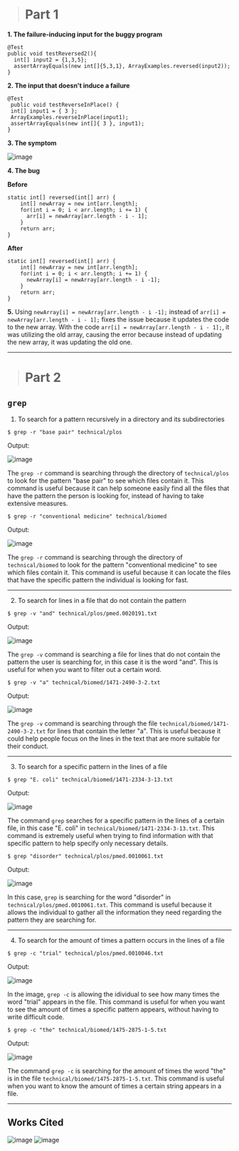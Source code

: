 > # Part 1

**1. The failure-inducing input for the buggy program**
   ```
   @Test
   public void testReversed2(){
     int[] input2 = {1,3,5};
     assertArrayEquals(new int[]{5,3,1}, ArrayExamples.reversed(input2));
   }
   ```
**2. The input that doesn't induce a failure**
   ```
   @Test 
	public void testReverseInPlace() {
    int[] input1 = { 3 };
    ArrayExamples.reverseInPlace(input1);
    assertArrayEquals(new int[]{ 3 }, input1);
   }
   ```
**3. The symptom**

![image](https://github.com/jjmnol/cse15l-lab-reports/assets/146889917/e827f24f-0634-4ce9-ab3e-2e3a4aff073d)

**4. The bug**

**Before**
```
static int[] reversed(int[] arr) {
    int[] newArray = new int[arr.length];
    for(int i = 0; i < arr.length; i += 1) {
      arr[i] = newArray[arr.length - i - 1];
    }
    return arr;
}
```
**After**
```
static int[] reversed(int[] arr) {
    int[] newArray = new int[arr.length];
    for(int i = 0; i < arr.length; i += 1) {
      newArray[i] = newArray[arr.length - i -1];
    }
    return arr;
}
```
**5.** Using `newArray[i] = newArray[arr.length - i -1];` instead of `arr[i] = newArray[arr.length - i - 1];` fixes the issue because it updates the code to the new array. With the code `arr[i] = newArray[arr.length - i - 1];`, it was utilizing the old array, causing the error because instead of updating the new array, it was updating the old one.

---
> # Part 2

## `grep`
1. To search for a pattern recursively in a directory and its subdirectories

```
$ grep -r "base pair" technical/plos
```
Output:

![image](https://github.com/jjmnol/cse15l-lab-reports/assets/146889917/608f1475-e79a-4a94-bc8a-1525b1fcc37c)

The `grep -r` command is searching through the directory of `technical/plos` to look for the pattern "base pair" to see which files contain it. This command is useful because it can help someone easily find all the files that have the pattern the person is looking for, instead of having to take extensive measures.

```
$ grep -r "conventional medicine" technical/biomed
```
Output:

![image](https://github.com/jjmnol/cse15l-lab-reports/assets/146889917/636ef59f-0632-4734-8d44-8fc6f447f358)

The `grep -r` command is searching through the directory of `technical/biomed` to look for the pattern "conventional medicine" to see which files contain it. This command is useful because it can locate the files that have the specific pattern the individual is looking for fast.

---

2. To search for lines in a file that do not contain the pattern

```
$ grep -v "and" technical/plos/pmed.0020191.txt
```
Output:

![image](https://github.com/jjmnol/cse15l-lab-reports/assets/146889917/19a4d98b-c8ad-44f3-b3ac-13c892569153)

The `grep -v` command is searching a file for lines that do not contain the pattern the user is searching for, in this case it is the word "and". This is useful for when you want to filter out a certain word.

```
$ grep -v "a" technical/biomed/1471-2490-3-2.txt
```
Output:

![image](https://github.com/jjmnol/cse15l-lab-reports/assets/146889917/cd2ff86f-04a6-4b9d-b35e-7bb354c1cd21)

The `grep -v` command is searching through the file `technical/biomed/1471-2490-3-2.txt` for lines that contain the letter "a". This is useful because it could help people focus on the lines in the text that are more suitable for their conduct.

---

3. To search for a specific pattern in the lines of a file

```
$ grep "E. coli" technical/biomed/1471-2334-3-13.txt
```
Output:

![image](https://github.com/jjmnol/cse15l-lab-reports/assets/146889917/d5d10af9-0689-4587-8181-ebd90edb8e60)

The command `grep` searches for a specific pattern in the lines of a certain file, in this case "E. coli" in `technical/biomed/1471-2334-3-13.txt`. This command is extremely useful when trying to find information with that specific pattern to help specify only necessary details.

```
$ grep "disorder" technical/plos/pmed.0010061.txt
```

Output:

![image](https://github.com/jjmnol/cse15l-lab-reports/assets/146889917/6a64f7c7-ae30-4033-a87c-37411c034b64)

In this case, `grep` is searching for the word "disorder" in `technical/plos/pmed.0010061.txt`. This command is useful because it allows the individual to gather all the information they need regarding the pattern they are searching for. 

---

4. To search for the amount of times a pattern occurs in the lines of a file

```
$ grep -c "trial" technical/plos/pmed.0010046.txt
```
Output:

![image](https://github.com/jjmnol/cse15l-lab-reports/assets/146889917/9df555f3-2635-454d-a4e6-80643d2b1fd5)

In the image, `grep -c` is allowing the idividual to see how many times the word "trial" appears in the file. This command is useful for when you want to see the amount of times a specific pattern appears, without having to write difficult code.

```
$ grep -c "the" technical/biomed/1475-2875-1-5.txt
```

Output:

![image](https://github.com/jjmnol/cse15l-lab-reports/assets/146889917/ebb9b8e8-0ebb-4e90-8574-eecfe3f7e259)

The command `grep -c` is searching for the amount of times the word "the" is in the file `technical/biomed/1475-2875-1-5.txt`. This command is useful when you want to know the amount of times a certain string appears in a file. 

---

## Works Cited
![image](https://github.com/jjmnol/cse15l-lab-reports/assets/146889917/c0cb6435-66e5-4322-81ac-93c29bcf6f66)
![image](https://github.com/jjmnol/cse15l-lab-reports/assets/146889917/051152d3-f82d-45aa-8a79-354feda73283)

